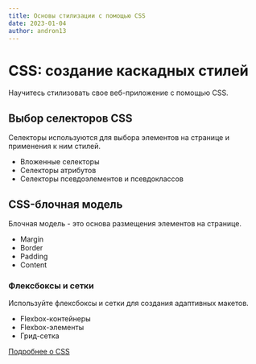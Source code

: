 ```yaml
---
title: Основы стилизации с помощью CSS
date: 2023-01-04
author: andron13
---
```


# CSS: создание каскадных стилей

Научитесь стилизовать свое веб-приложение с помощью CSS.

## Выбор селекторов CSS

Селекторы используются для выбора элементов на странице и применения к ним стилей.

- Вложенные селекторы
- Селекторы атрибутов
- Селекторы псевдоэлементов и псевдоклассов

## CSS-блочная модель

Блочная модель - это основа размещения элементов на странице.

- Margin
- Border
- Padding
- Content

### Флексбоксы и сетки

Используйте флексбоксы и сетки для создания адаптивных макетов.

- Flexbox-контейнеры
- Flexbox-элементы
- Грид-сетка

[Подробнее о CSS](https://developer.mozilla.org/ru/docs/Web/CSS)
